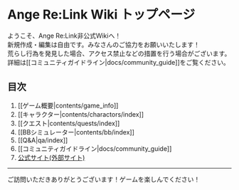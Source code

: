 # Ange Re:Link Wiki トップページ

ようこそ、Ange Re:Link非公式Wikiへ！  
新規作成・編集は自由です。みなさんのご協力をお願いいたします！  
荒らし行為を発見した場合、アクセス禁止などの措置を行う場合がございます。  
詳細は[[コミュニティガイドライン|docs/community_guide]]をご覧ください。  

## 目次

1. [[ゲーム概要|contents/game_info]]
2. [[キャラクター|contents/charactors/index]]
3. [[クエスト|contents/quests/index]]
4. [[BBシミュレーター|contents/bb/index]]
5. [[Q&A|qa/index]]
6. [[コミュニティガイドライン|docs/community_guide]]
7. [公式サイト(外部サイト)](https://ange.f4games.jp)

---

ご訪問いただきありがとうございます！ゲームを楽しんでください！

